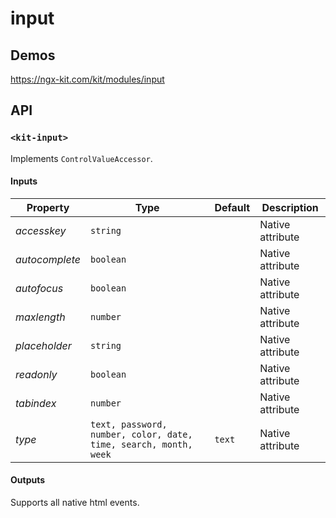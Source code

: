 # input

## Demos

https://ngx-kit.com/kit/modules/input

## API

### `<kit-input>`

Implements `ControlValueAccessor`.

#### Inputs

| Property | Type | Default | Description |
| --- | --- | --- | --- |
| *accesskey* | `string` | | Native attribute |
| *autocomplete* | `boolean` | | Native attribute |
| *autofocus* | `boolean` | | Native attribute |
| *maxlength* | `number` | | Native attribute |
| *placeholder* | `string` | | Native attribute |
| *readonly* | `boolean` | | Native attribute |
| *tabindex* | `number` | | Native attribute |
| *type* | `text, password, number, color, date, time, search, month, week` | `text` | Native attribute |

#### Outputs

Supports all native html events. 
